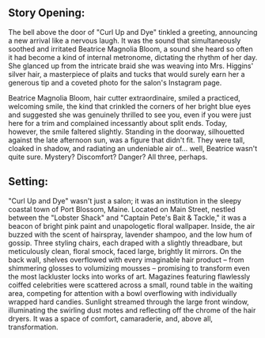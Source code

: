 ## Story Opening:

The bell above the door of "Curl Up and Dye" tinkled a greeting, announcing a new arrival like a nervous laugh. It was the sound that simultaneously soothed and irritated Beatrice Magnolia Bloom, a sound she heard so often it had become a kind of internal metronome, dictating the rhythm of her day. She glanced up from the intricate braid she was weaving into Mrs. Higgins' silver hair, a masterpiece of plaits and tucks that would surely earn her a generous tip and a coveted photo for the salon's Instagram page. 

Beatrice Magnolia Bloom, hair cutter extraordinaire, smiled a practiced, welcoming smile, the kind that crinkled the corners of her bright blue eyes and suggested she was genuinely thrilled to see you, even if you were just here for a trim and complained incessantly about split ends. Today, however, the smile faltered slightly. Standing in the doorway, silhouetted against the late afternoon sun, was a figure that didn't fit. They were tall, cloaked in shadow, and radiating an undeniable air of… well, Beatrice wasn't quite sure. Mystery? Discomfort? Danger? All three, perhaps.

## Setting:

"Curl Up and Dye" wasn't just a salon; it was an institution in the sleepy coastal town of Port Blossom, Maine. Located on Main Street, nestled between the "Lobster Shack" and "Captain Pete's Bait & Tackle," it was a beacon of bright pink paint and unapologetic floral wallpaper. Inside, the air buzzed with the scent of hairspray, lavender shampoo, and the low hum of gossip. Three styling chairs, each draped with a slightly threadbare, but meticulously clean, floral smock, faced large, brightly lit mirrors. On the back wall, shelves overflowed with every imaginable hair product – from shimmering glosses to volumizing mousses – promising to transform even the most lackluster locks into works of art. Magazines featuring flawlessly coiffed celebrities were scattered across a small, round table in the waiting area, competing for attention with a bowl overflowing with individually wrapped hard candies. Sunlight streamed through the large front window, illuminating the swirling dust motes and reflecting off the chrome of the hair dryers. It was a space of comfort, camaraderie, and, above all, transformation.
